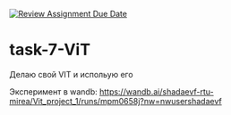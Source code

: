 [![Review Assignment Due Date](https://classroom.github.com/assets/deadline-readme-button-22041afd0340ce965d47ae6ef1cefeee28c7c493a6346c4f15d667ab976d596c.svg)](https://classroom.github.com/a/CxnabQU4)
# task-7-ViT

Делаю свой VIT и испольую его

Эксперимент в wandb: https://wandb.ai/shadaevf-rtu-mirea/Vit_project_1/runs/mpm0658j?nw=nwusershadaevf